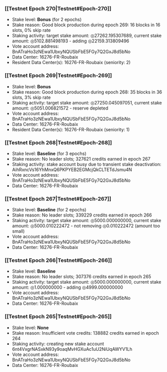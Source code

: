 ### [[Testnet Epoch 270|Testnet#Epoch-270]]
* Stake level: **Bonus** (for 2 epochs)
* Stake reason: Good block production during epoch 269: 16 blocks in 16 slots, 0% skip rate
* Staking activity: target stake amount: ◎27262.195307689, current stake amount: ◎5102.881498193 - adding ◎22159.313809496
* Vote account address: BnATraHo3zNEwa1UbxyNQUSbFbE5FGy7Q2GxJ8d5bNo
* Data Center: 16276-FR-Roubaix
* Resident Data Center(s): 16276-FR-Roubaix (seniority: 2)
### [[Testnet Epoch 269|Testnet#Epoch-269]]
* Stake level: **Bonus**
* Stake reason: Good block production during epoch 268: 35 blocks in 36 slots, 3% skip rate
* Staking activity: target stake amount: ◎27250.045097051, current stake amount: ◎5051.006821572 - reserve depleted
* Vote account address: BnATraHo3zNEwa1UbxyNQUSbFbE5FGy7Q2GxJ8d5bNo
* Data Center: 16276-FR-Roubaix
* Resident Data Center(s): 16276-FR-Roubaix (seniority: 1)
### [[Testnet Epoch 268|Testnet#Epoch-268]]
* Stake level: **Baseline** (for 3 epochs)
* Stake reason: No leader slots; 327621 credits earned in epoch 267
* Staking activity: stake account busy due to transient stake deactivation: AihRxncVs16YhMnxQ6PKPYEB2EGMcjQkCLTETdJsmu4N
* Vote account address: BnATraHo3zNEwa1UbxyNQUSbFbE5FGy7Q2GxJ8d5bNo
* Data Center: 16276-FR-Roubaix
### [[Testnet Epoch 267|Testnet#Epoch-267]]
* Stake level: **Baseline** (for 2 epochs)
* Stake reason: No leader slots; 339229 credits earned in epoch 266
* Staking activity: target stake amount: ◎5000.000000000, current stake amount: ◎5000.010222472 - not removing ◎0.010222472 (amount too small)
* Vote account address: BnATraHo3zNEwa1UbxyNQUSbFbE5FGy7Q2GxJ8d5bNo
* Data Center: 16276-FR-Roubaix
### [[Testnet Epoch 266|Testnet#Epoch-266]]
* Stake level: **Baseline**
* Stake reason: No leader slots; 307376 credits earned in epoch 265
* Staking activity: target stake amount: ◎5000.000000000, current stake amount: ◎1.000000000 - adding ◎4999.000000000
* Vote account address: BnATraHo3zNEwa1UbxyNQUSbFbE5FGy7Q2GxJ8d5bNo
* Data Center: 16276-FR-Roubaix
### [[Testnet Epoch 265|Testnet#Epoch-265]]
* Stake level: **None**
* Stake reason: Insufficient vote credits: 138882 credits earned in epoch 264
* Staking activity: creating new stake account 6nt4VxgrNASxkN93y9oaqMvHGXuAc1uU2NiUqAWYV1Lh
* Vote account address: BnATraHo3zNEwa1UbxyNQUSbFbE5FGy7Q2GxJ8d5bNo
* Data Center: 16276-FR-Roubaix
